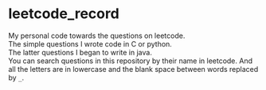# leetcode_record
My personal code towards the questions on leetcode.   
The simple questions I wrote code in C or python.  
The latter questions I began to write in java.  
You can search questions in this repository by their name in leetcode. And all the letters are in lowercase and the blank space between words replaced by `_`.
